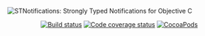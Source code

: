
  ![STNotifications: Strongly Typed Notifications for Objective C](https://raw.githubusercontent.com/neisip/StronglyTypedNotifications/master/STNotifications.png)

<p align="center">
  <a href="https://travis-ci.org/neisip/StronglyTypedNotifications"><img alt="Build status" src="https://travis-ci.org/neisip/StronglyTypedNotifications.svg?branch=master"/></a>
  <a href="http://codecov.io/github/neisip/StronglyTypedNotifications"><img alt="Code coverage status" src="http://codecov.io/github/neisip/StronglyTypedNotifications/coverage.svg?branch=master"/></a>
  <a href="https://travis-ci.org/neisip/StronglyTypedNotifications"><img alt="CocoaPods" src="https://img.shields.io/cocoapods/v/STNotifications.svg"/></a>
</p>
